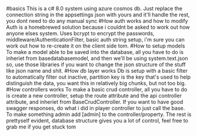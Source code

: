 #basics
This is a c# 8.0 system using azure cosmos db. Just replace the connection string in the appsettings json with yours and it'll handle the rest, you dont need to do any manual sync
#How auth works and how to modify
Auth is a homebrewed solution because i couldnt be asked to work out how anyone elses system. Uses bcrypt to encrypt the passwords, middleware/AuthenticationFilter, basic auth string setup, i'm sure you can work out how to re-create it on the client side tom. 
#How to setup models
To make a model able to be saved into the database, all you have to do is inheriet from basedatabasemodel, and then we'll be using system.text.json so, use those libraries if you want to change the json structure of the stuff like json name and shit.
#How db layer works
Db is setup with a basic filter to automatically filter out inactive, partition key is the key that's used to help distinguish the data, you want this in relatively big chunks, but not too big.
#How controllers works 
To make a basic crud controller, all you have to do is create a new controller, setup the route attribute and the api controller attribute, and inheriet from BaseCrudController<withTheTypeBeingTheTypeYOuWnatToSave>. If you want to have good swagger responses, do what i did in player controller to just call the base. To make something admin add [admin] to the controller/property. The rest is prettyself evident, database structure gives you a lot of control, feel free to grab me if you get stuck tom
